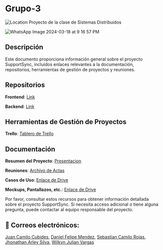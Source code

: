 # Grupo-3
![Location](https://img.shields.io/badge/Location-Neiva,%20Huila,%20Colombia-blue)
Proyecto de la clase de Sistemas Distribuidos

![WhatsApp Image 2024-03-18 at 9 16 57 PM](https://github.com/jucacuso96/Grupo-3/assets/55547045/a890959a-f0f0-4932-a877-5335c618a1a4)

## Descripción
Este documento proporciona información general sobre el proyecto SupportSync, incluidos enlaces relevantes a la documentación, repositorios, herramientas de gestión de proyectos y reuniones.

## Repositorios

**Frontend**: [Link](https://github.com/scotia-call)

**Backend**: [Link](https://github.com/scotia-service)

## Herramientas de Gestión de Proyectos

**Trello**: [Tablero de Trello](https://trello.com/invite/b/PBLbfe4v/ATTIc79c8be35b38b30205246dd8b7de3a63D0003029/grupo-3-sistemas-distribuidos)

## Documentación

**Resumen del Proyecto**: [Presentacion](https://docs.google.com/presentation/d/1zwr1lxPeXr_pMvCyTqIM3raQffrBVxhx/edit?usp=drive_link&ouid=102481422870035842729&rtpof=true&sd=true)

**Reuniones**: [Archivo de Actas](https://drive.google.com/drive/folders/1ON1H3F1pAeqeU8zI_M6W-aWtG2BhO43k?usp=drive_link)

**Casos de Uso**: [Enlace de Drive](https://drive.google.com/drive/folders/1qe571DxvI6FFE_x0oukuXOp9RSYzc3lf?usp=drive_link)

**Mockups, Pantallazos, etc.**: [Enlace de Drive](https://drive.google.com/drive/folders/13Hk4pBWSHU_Ou6JGosSgXazMv8qfD-mr?usp=drive_link)

Por favor, consultar estos recursos para obtener información detallada sobre el proyecto SupportSync. Si necesita acceso adicional o tiene alguna pregunta, puede contactar al equipo responsable del proyecto.

## 📧 Correos electrónicos: 
[Juan Camilo Cubides](mailto:jc.cubides_2019-1@corhuila.edu.co),
[Daniel Felipe Mendez](mailto:dfmendez-2020b@corhuila.edu.co),
[Sebastian Camilo Rojas](mailto:sc.rojas_2019-1@corhuila.edu.co),
[Jhonathan Arley Silva](mailto:ja.silva_2019-1@corhuila.edu.co),
[Wilkyn Julian Vargas](mailto:wilkynvargas_20182@corhuila.edu.co)
